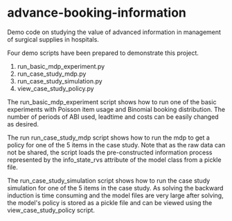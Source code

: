 # advance-booking-information
Demo code on studying the value of advanced information in management of surgical supplies in hospitals.

Four demo scripts have been prepared to demonstrate this project.

1. run_basic_mdp_experiment.py
2. run_case_study_mdp.py
3. run_case_study_simulation.py
4. view_case_study_policy.py

The run_basic_mdp_experiment script shows how to run one of the basic experiments with Poisson item 
usage and Binomial booking distribution. The number of periods of ABI used, leadtime and costs 
can be easily changed as desired.

The run run_case_study_mdp script shows how to run the mdp to get a policy for one of the 5 items
in the case study. Note that as the raw data can not be shared, the script loads the 
pre-constructed information process represented by the info_state_rvs attribute of the model class 
from a pickle file.

The run_case_study_simulation script shows how to run the case study simulation for one of the 5
items in the case study. As solving the backward induction is time consuming and the model files are
very large after solving, the model's policy is stored as a pickle file and can be viewed using the 
view_case_study_policy script. 
